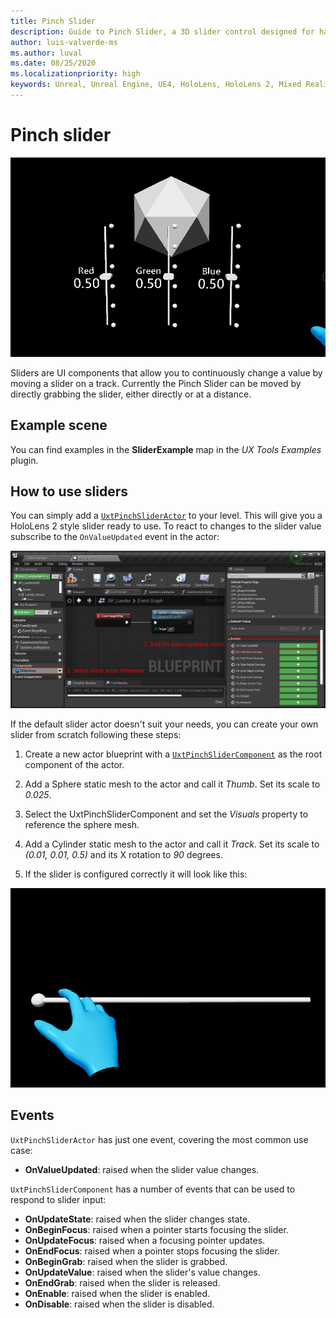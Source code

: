 ```yaml
---
title: Pinch Slider
description: Guide to Pinch Slider, a 3D slider control designed for hand interactions.
author: luis-valverde-ms
ms.author: luval
ms.date: 08/25/2020
ms.localizationpriority: high
keywords: Unreal, Unreal Engine, UE4, HoloLens, HoloLens 2, Mixed Reality, development, MRTK, UXT, UX Tools, Pinch Slider
---
```


# Pinch slider

![PinchSliderActor](Images/Slider/PinchSliderActor.gif)

Sliders are UI components that allow you to continuously change a value by moving a slider on a track. Currently the Pinch Slider can be moved by directly grabbing the slider, either directly or at a distance.

## Example scene

You can find examples in the **SliderExample** map in the _UX Tools Examples_ plugin.

## How to use sliders

You can simply add a [`UxtPinchSliderActor`](xref:_a_uxt_pinch_slider_actor) to your level. This will give you a HoloLens 2 style slider ready to use. To react to changes to the slider value subscribe to the `OnValueUpdated` event in the actor:

![EventSubscription](Images/Slider/EventSubscription.png)

If the default slider actor doesn't suit your needs, you can create your own slider from scratch following these steps:

1. Create a new actor blueprint with a [`UxtPinchSliderComponent`](xref:_u_uxt_pinch_slider_component) as the root component of the actor.

2. Add a Sphere static mesh to the actor and call it _Thumb_. Set its scale to _0.025_.

3. Select the UxtPinchSliderComponent and set the _Visuals_ property to reference the sphere mesh.

4. Add a Cylinder static mesh to the actor and call it _Track_. Set its scale to _(0.01, 0.01, 0.5)_ and its X rotation to _90_ degrees.

5. If the slider is configured correctly it will look like this:

![BasicSlider](Images/Slider/BasicSlider.gif)

## Events

`UxtPinchSliderActor` has just one event, covering the most common use case:

- **OnValueUpdated**: raised when the slider value changes.

`UxtPinchSliderComponent` has a number of events that can be used to respond to slider input:

- **OnUpdateState**: raised when the slider changes state.
- **OnBeginFocus**: raised when a pointer starts focusing the slider.
- **OnUpdateFocus**: raised when a focusing pointer updates.
- **OnEndFocus**: raised when a pointer stops focusing the slider.
- **OnBeginGrab**: raised when the slider is grabbed.
- **OnUpdateValue**: raised when the slider's value changes.
- **OnEndGrab**: raised when the slider is released.
- **OnEnable**: raised when the slider is enabled.
- **OnDisable**: raised when the slider is disabled.